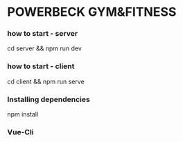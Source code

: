 # POWERBECK GYM&FITNESS

### how to start - server

cd server && npm run dev

### how to start - client 

cd client && npm run serve 

### Installing dependencies

npm install

### Vue-Cli
